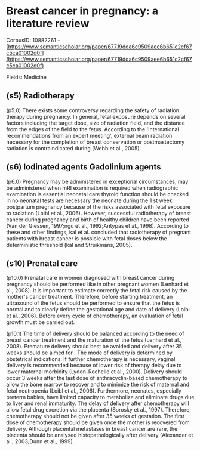 # Breast cancer in pregnancy: a literature review

CorpusID: 10882261 - [https://www.semanticscholar.org/paper/67719dda6c9509aee6b651c2cf67c5ca01002d0f](https://www.semanticscholar.org/paper/67719dda6c9509aee6b651c2cf67c5ca01002d0f)

Fields: Medicine

## (s5) Radiotherapy
(p5.0) There exists some controversy regarding the safety of radiation therapy during pregnancy. In general, fetal exposure depends on several factors including the target dose, size of radiation field, and the distance from the edges of the field to the fetus. According to the 'International recommendations from an expert meeting', external beam radiation necessary for the completion of breast conservation or postmastectomy radiation is contraindicated during  (Webb et al., 2005).
## (s6) Iodinated agents Gadolinium agents
(p6.0) Pregnancy may be administered in exceptional circumstances, may be administered when mRI examination is required when radiographic examination is essential neonatal care thyroid function should be checked in no neonatal tests are necessary the neonate during the 1 st week postpartum pregnancy because of the risks associated with fetal exposure to radiation (Loibl et al., 2006). However, successful radiotherapy of breast cancer during pregnancy and birth of healthy children have been reported (Van der Giessen, 1997;ngu et al., 1992;Antypas et al., 1998). According to these and other findings, kal et al. concluded that radiotherapy of pregnant patients with breast cancer is possible with fetal doses below the deterministic threshold (kal and Struikmans, 2005).
## (s10) Prenatal care
(p10.0) Prenatal care in women diagnosed with breast cancer during pregnancy should be performed like in other pregnant women (Lenhard et al., 2008). It is important to estimate correctly the fetal risk caused by the mother's cancer treatment. Therefore, before starting treatment, an ultrasound of the fetus should be performed to ensure that the fetus is normal and to clearly define the gestational age and date of delivery (Loibl et al., 2006). Before every cycle of chemotherapy, an evaluation of fetal growth must be carried out.

(p10.1) The time of delivery should be balanced according to the need of breast cancer treatment and the maturation of the fetus (Lenhard et al., 2008). Premature delivery should best be avoided and delivery after 35 weeks should be aimed for . The mode of delivery is determined by obstetrical indications. If further chemotherapy is necessary, vaginal delivery is recommended because of lower risk of therapy delay due to lower maternal morbidity (Lydon-Rochelle et al., 2000). Delivery should occur 3 weeks after the last dose of anthracyclin-based chemotherapy to allow the bone marrow to recover and to minimize the risk of maternal and fetal neutropenia (Loibl et al., 2006). Furthermore, neonates, especially preterm babies, have limited capacity to metabolize and eliminate drugs due to liver and renal immaturity. The delay of delivery after chemotherapy will allow fetal drug excretion via the placenta (Sorosky et al., 1997). Therefore, chemotherapy should not be given after 35 weeks of gestation. The first dose of chemotherapy should be given once the mother is recovered from delivery. Although placental metastases in breast cancer are rare, the placenta should be analysed histopathologically after delivery (Alexander et al., 2003;Dunn et al., 1999).

